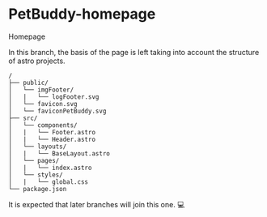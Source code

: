 # PetBuddy-homepage
Homepage

In this branch, the basis of the page is left taking into account the structure of astro projects.

```text
/
├── public/
│   └── imgFooter/
│   |   └── logFooter.svg
│   └── favicon.svg
│   └── faviconPetBuddy.svg
├── src/
│   └── components/
│   |   └── Footer.astro
│   |   └── Header.astro
│   └── layouts/
│   |   └── BaseLayout.astro
│   └── pages/
│   |   └── index.astro
│   └── styles/
│   |   └── global.css
└── package.json
```

It is expected that later branches will join this one. 💻


